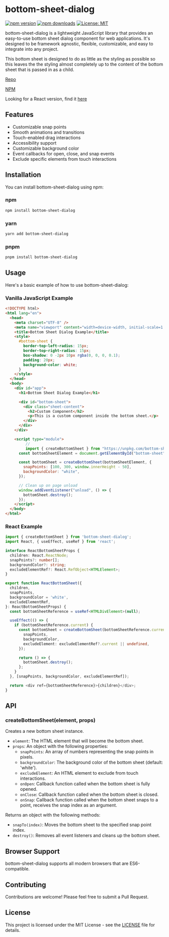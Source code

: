 # bottom-sheet-dialog

[![npm version](https://img.shields.io/npm/v/bottom-sheet-dialog.svg)](https://www.npmjs.com/package/bottom-sheet-dialog)
[![npm downloads](https://img.shields.io/npm/dm/bottom-sheet-dialog.svg)](https://www.npmjs.com/package/bottom-sheet-dialog)
[![License: MIT](https://img.shields.io/badge/License-MIT-yellow.svg)](https://opensource.org/licenses/MIT)

bottom-sheet-dialog is a lightweight JavaScript library that provides an easy-to-use bottom sheet dialog component for web applications. It's designed to be framework agnostic, flexible, customizable, and easy to integrate into any project.

This bottom sheet is designed to do as little as the styling as possible so this leaves the the styling almost completely up to the content of the bottom sheet that is passed in as a child.

[Repo](https://github.com/tonypls/bottom-sheet-dialog)

[NPM](https://www.npmjs.com/package/bottom-sheet-dialog)

Looking for a React version, find it [here](https://www.npmjs.com/package/react-bottom-sheet-dialog)

## Features

- Customizable snap points
- Smooth animations and transitions
- Touch-enabled drag interactions
- Accessibility support
- Customizable background color
- Event callbacks for open, close, and snap events
- Exclude specific elements from touch interactions

## Installation

You can install bottom-sheet-dialog using npm:

### npm

```bash
npm install bottom-sheet-dialog
```

### yarn

```bash
yarn add bottom-sheet-dialog
```

### pnpm

```bash
pnpm install bottom-sheet-dialog
```

## Usage

Here's a basic example of how to use bottom-sheet-dialog:

### Vanilla JavaScript Example

```HTML
<!DOCTYPE html>
<html lang="en">
  <head>
    <meta charset="UTF-8" />
    <meta name="viewport" content="width=device-width, initial-scale=1.0" />
    <title>Bottom Sheet Dialog Example</title>
    <style>
      #bottom-sheet {
        border-top-left-radius: 15px;
        border-top-right-radius: 15px;
        box-shadow: 0 -2px 10px rgba(0, 0, 0, 0.1);
        padding: 20px;
        background-color: white;
      }
    </style>
  </head>
  <body>
    <div id="app">
      <h1>Bottom Sheet Dialog Example</h1>

      <div id="bottom-sheet">
        <div class="sheet-content">
          <h2>Custom Component</h2>
          <p>This is a custom component inside the bottom sheet.</p>
        </div>
      </div>
    </div>

    <script type="module">
         //
         import { createBottomSheet } from "https://unpkg.com/bottom-sheet-dialog/dist/index.js";
      const bottomSheetElement = document.getElementById("bottom-sheet");

      const bottomSheet = createBottomSheet(bottomSheetElement, {
        snapPoints: [100, 300, window.innerHeight - 50],
        backgroundColor: "white",
      });

      // Clean up on page unload
      window.addEventListener("unload", () => {
        bottomSheet.destroy();
      });
    </script>
  </body>
</html>
```

### React Example

```TypeScript
import { createBottomSheet } from 'bottom-sheet-dialog';
import React, { useEffect, useRef } from 'react';

interface ReactBottomSheetProps {
  children: React.ReactNode;
  snapPoints?: number[];
  backgroundColor?: string;
  excludeElementRef?: React.RefObject<HTMLElement>;
}

export function ReactBottomSheet({
  children,
  snapPoints,
  backgroundColor = 'white',
  excludeElementRef,
}: ReactBottomSheetProps) {
  const bottomSheetReference = useRef<HTMLDivElement>(null);

  useEffect(() => {
    if (bottomSheetReference.current) {
      const bottomSheet = createBottomSheet(bottomSheetReference.current, {
        snapPoints,
        backgroundColor,
        excludeElement: excludeElementRef?.current || undefined,
      });

      return () => {
        bottomSheet.destroy();
      };
    }
  }, [snapPoints, backgroundColor, excludeElementRef]);

  return <div ref={bottomSheetReference}>{children}</div>;
}
```

## API

### createBottomSheet(element, props)

Creates a new bottom sheet instance.

- `element`: The HTML element that will become the bottom sheet.
- `props`: An object with the following properties:
  - `snapPoints`: An array of numbers representing the snap points in pixels.
  - `backgroundColor`: The background color of the bottom sheet (default: 'white').
  - `excludeElement`: An HTML element to exclude from touch interactions.
  - `onOpen`: Callback function called when the bottom sheet is fully opened.
  - `onClose`: Callback function called when the bottom sheet is closed.
  - `onSnap`: Callback function called when the bottom sheet snaps to a point, receives the snap index as an argument.

Returns an object with the following methods:

- `snapTo(index)`: Moves the bottom sheet to the specified snap point index.
- `destroy()`: Removes all event listeners and cleans up the bottom sheet.

## Browser Support

bottom-sheet-dialog supports all modern browsers that are ES6-compatible.

## Contributing

Contributions are welcome! Please feel free to submit a Pull Request.

## License

This project is licensed under the MIT License - see the [LICENSE](LICENSE) file for details.
